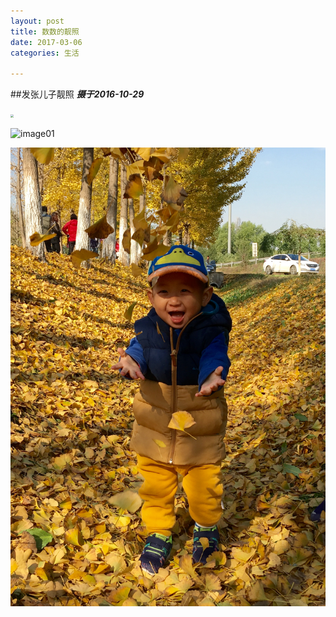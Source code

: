 ```yaml
---
layout: post
title: 数数的靓照
date: 2017-03-06
categories: 生活

---
```


##发张儿子靓照
***摄于2016-10-29***


<img src="http://jiangzerui.cn/public/asset/pic/shushu01.JPG" style="zoom:30%" />

![image01](http://jiangzerui.cn/public/asset/pic/shushu01.JPG)

![image02](public/asset/pic/shushu02.JPG)


